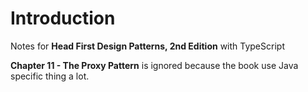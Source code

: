 # Introduction

Notes for **Head First Design Patterns, 2nd Edition** with TypeScript

**Chapter 11 - The Proxy Pattern** is ignored because the book use Java specific thing a lot.
